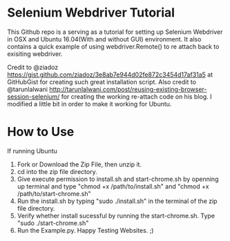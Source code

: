 # Selenium Webdriver Tutorial
This Github repo is a serving as a tutorial for setting up Selenium Webdriver in OSX and Ubuntu 16.04(With and without GUI) environment. It also contains a quick example of using webdriver.Remote() to re attach back to exisiting webdriver.

Credit to @ziadoz https://gist.github.com/ziadoz/3e8ab7e944d02fe872c3454d17af31a5 at GitHubGist for creating such great installation script. 
Also credit to @tarunlalwani http://tarunlalwani.com/post/reusing-existing-browser-session-selenium/ for creating the working re-attach code on his blog. I modified a little bit in order to make it working for Ubuntu.

# How to Use
If running Ubuntu
1. Fork or Download the Zip File, then unzip it. 
2. cd into the zip file directory.
2. Give execute permission to install.sh and start-chrome.sh by openning up terminal and type "chmod +x /path/to/install.sh" and "chmod +x /path/to/start-chrome.sh"
3. Run the install.sh by typing "sudo ./install.sh" in the terminal of the zip file directory.
4. Verify whether install sucessful by running the start-chrome.sh. Type "sudo ./start-chrome.sh"
5. Run the Example.py. Happy Testing Websites. ;)



